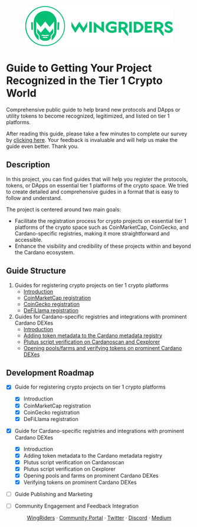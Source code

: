 <p align="center"><img src="./.assets/wingriders_logo.png" /></p>

# Guide to Getting Your Project Recognized in the Tier 1 Crypto World

Comprehensive public guide to help brand new protocols and DApps or utility tokens to become recognized, legitimized, and listed on tier 1 platforms.

After reading this guide, please take a few minutes to complete our survey by [clicking here](https://forms.gle/2Ce2rFzrJpXdkuEK8). Your feedback is invaluable and will help us make the guide even better. Thank you.

## Description

In this project, you can find guides that will help you register the protocols, tokens, or DApps on essential tier 1 platforms of the crypto space. We tried to create detailed and comprehensive guides in a format that is easy to follow and understand.

The project is centered around two main goals:
- Facilitate the registration process for crypto projects on essential tier 1 platforms of the crypto space such as CoinMarketCap, CoinGecko, and Cardano-specific registries, making it more straightforward and accessible.
- Enhance the visibility and credibility of these projects within and beyond the Cardano ecosystem.

## Guide Structure
1. Guides for registering crypto projects on tier 1 crypto platforms
    - [Introduction](./tier1-crypto-platforms/README.md)
    - [CoinMarketCap registration](./tier1-crypto-platforms/coin-market-cap/README.md)
    - [CoinGecko registration](./tier1-crypto-platforms/coin-gecko/README.md)
    - [DeFiLlama registration](./tier1-crypto-platforms/defillama/README.md)
2. Guides for Cardano-specific registries and integrations with prominent Cardano DEXes
    - [Introduction](./registries-and-dexes/README.md)
    - [Adding token metadata to the Cardano metadata registry](./registries-and-dexes/cardano-token-registry/README.md)
    - [Plutus script verification on Cardanoscan and Cexplorer](./registries-and-dexes/explorers/README.md)
    - [Opening pools/farms and verifying tokens on prominent Cardano DEXes](./registries-and-dexes/dexes/README.md)

## Development Roadmap
- [x] Guide for registering crypto projects on tier 1 crypto platforms
  - [x] Introduction
  - [x] CoinMarketCap registration
  - [x] CoinGecko registration
  - [x] DeFiLlama registration
- [x] Guide for Cardano-specific registries and integrations with prominent Cardano DEXes
  - [x] Introduction
  - [x] Adding token metadata to the Cardano metadata registry
  - [x] Plutus script verification on Cardanoscan
  - [x] Plutus script verification on Cexplorer
  - [x] Opening pools and farms on prominent Cardano DEXes
  - [x] Verifying tokens on prominent Cardano DEXes
- [ ] Guide Publishing and Marketing
- [ ] Community Engagement and Feedback Integration


<p align="center">
<a href="https://www.wingriders.com/">WingRiders</a> ·
<a href="https://community.wingriders.com/">Community Portal</a> ·
<a href="https://twitter.com/wingriderscom">Twitter</a> ·
<a href="https://discord.gg/t7CdyhK8JA">Discord</a> ·
<a href="https://medium.com/@wingriderscom">Medium</a>
</p>

